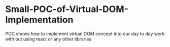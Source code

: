 # Small-POC-of-Virtual-DOM-Implementation
POC shows how to implement virtual DOM concept into our day to day work with out using react or any other libraries

